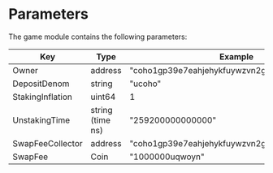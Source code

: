 <!--
order: 5
-->

# Parameters

The game module contains the following parameters:

| Key              | Type             | Example                                       |
| ---------------- | ---------------- | --------------------------------------------- |
| Owner            | address          | "coho1gp39e7eahjehykfuywzvn2gswfqz22wpukygpa" |
| DepositDenom     | string           | "ucoho"                                       |
| StakingInflation | uint64           | 1                                             |
| UnstakingTime    | string (time ns) | "259200000000000"                             |
| SwapFeeCollector | address          | "coho1gp39e7eahjehykfuywzvn2gswfqz22wpukygpa" |
| SwapFee          | Coin             | "1000000uqwoyn"                               |
